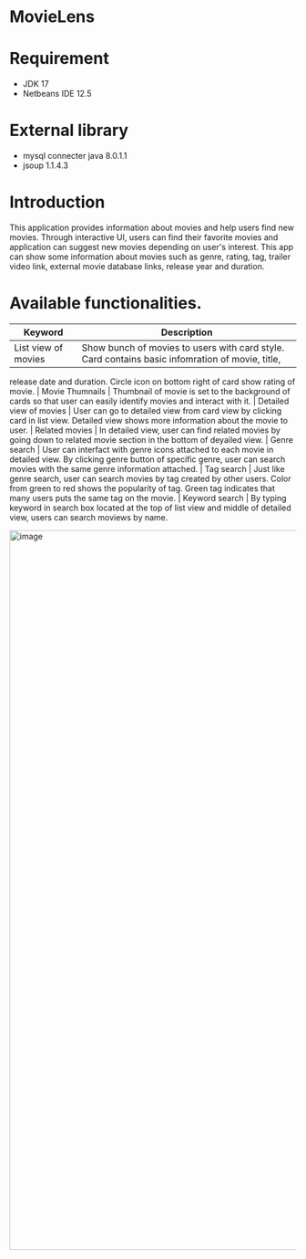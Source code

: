 # MovieLens

# Requirement
- JDK 17
- Netbeans IDE 12.5


# External library 
- mysql connecter java 8.0.1.1
- jsoup 1.1.4.3

# Introduction
This application provides information about movies and help users find new movies. 
Through interactive UI, users can find their favorite movies and application can suggest new movies depending on user's interest.
This app can show some information about movies such as genre, rating, tag, trailer video link, external movie database links, release year and duration. 

# Available functionalities.

| Keyword | Description 
---- | ----
| List view of movies | Show bunch of movies to users with card style. Card contains basic infomration of movie, title, 
release date and duration. Circle icon on bottom right of card show rating of movie. 
| Movie Thumnails | Thumbnail of movie is set to the background of cards so that user can easily identify movies and interact with it.
| Detailed view of movies | User can go to detailed view from card view by clicking card in list view. Detailed view shows more information about the movie to user.
| Related movies | In detailed view, user can find related movies by going down to related movie section in the bottom of deyailed view.
| Genre search | User can interfact with genre icons attached to each movie in detailed view. By clicking genre button of specific genre, user can search movies with the same genre information attached.
| Tag search | Just like genre search, user can search movies by tag created by other users. Color from green to red shows the popularity of tag. Green tag indicates that many users puts the same tag on the movie.
| Keyword search | By typing keyword in search box located at the top of list view and middle of detailed view, users can search moviews by name.

<img width="1261" alt="image" src="https://user-images.githubusercontent.com/71058334/168511505-da666867-9999-4d2a-9393-a8a9928d41ae.png" width=600px>
